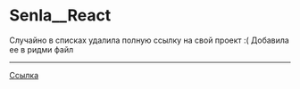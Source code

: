 # Senla__React
Случайно в списках удалила полную ссылку на свой проект :( Добавила ее в ридми файл
***
[Ссылка](https://github.com/TretiakovaOlga/animals-grodno)
